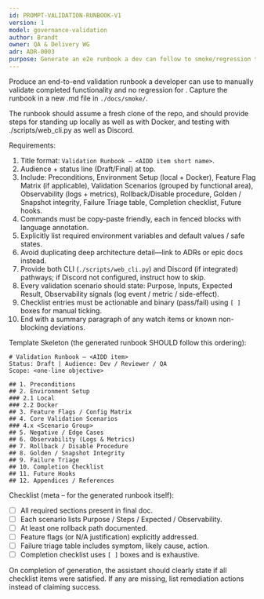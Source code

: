 ```yaml
---
id: PROMPT-VALIDATION-RUNBOOK-V1
version: 1
model: governance-validation
author: Brandt
owner: QA & Delivery WG
adr: ADR-0003
purpose: Generate an e2e runbook a dev can follow to smoke/regression test a change.
---
```


Produce an end-to-end validation runbook a developer can use to manually validate completed functionality and no regression for <!-- AIDD item -->. Capture the runbook in a new .md file in `./docs/smoke/`.

The runbook should assume a fresh clone of the repo, and should provide steps for standing up locally as well as with Docker, and testing with ./scripts/web_cli.py as well as Discord.

Requirements:
1. Title format: `Validation Runbook — <AIDD item short name>`.
2. Audience + status line (Draft/Final) at top.
3. Include: Preconditions, Environment Setup (local + Docker), Feature Flag Matrix (if applicable), Validation Scenarios (grouped by functional area), Observability (logs + metrics), Rollback/Disable procedure, Golden / Snapshot integrity, Failure Triage table, Completion checklist, Future hooks.
4. Commands must be copy-paste friendly, each in fenced blocks with language annotation.
5. Explicitly list required environment variables and default values / safe states.
6. Avoid duplicating deep architecture detail—link to ADRs or epic docs instead.
7. Provide both CLI (`./scripts/web_cli.py`) and Discord (if integrated) pathways; if Discord not configured, instruct how to skip.
8. Every validation scenario should state: Purpose, Inputs, Expected Result, Observability signals (log event / metric / side-effect).
9. Checklist entries must be actionable and binary (pass/fail) using `[ ]` boxes for manual ticking.
10. End with a summary paragraph of any watch items or known non-blocking deviations.

Template Skeleton (the generated runbook SHOULD follow this ordering):
```
# Validation Runbook — <AIDD item>
Status: Draft | Audience: Dev / Reviewer / QA
Scope: <one-line objective>

## 1. Preconditions
## 2. Environment Setup
### 2.1 Local
### 2.2 Docker
## 3. Feature Flags / Config Matrix
## 4. Core Validation Scenarios
### 4.x <Scenario Group>
## 5. Negative / Edge Cases
## 6. Observability (Logs & Metrics)
## 7. Rollback / Disable Procedure
## 8. Golden / Snapshot Integrity
## 9. Failure Triage
## 10. Completion Checklist
## 11. Future Hooks
## 12. Appendices / References
```

Checklist (meta – for the generated runbook itself):
- [ ] All required sections present in final doc.
- [ ] Each scenario lists Purpose / Steps / Expected / Observability.
- [ ] At least one rollback path documented.
- [ ] Feature flags (or N/A justification) explicitly addressed.
- [ ] Failure triage table includes symptom, likely cause, action.
- [ ] Completion checklist uses `[ ]` boxes and is exhaustive.

On completion of generation, the assistant should clearly state if all checklist items were satisfied. If any are missing, list remediation actions instead of claiming success.

